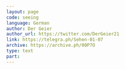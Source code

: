 ```yaml
---
layout: page
code: seeing
language: German
author: Der Geier
author_url: https://twitter.com/DerGeier21
link: https://telegra.ph/Sehen-01-07
archive: https://archive.ph/00P7O
type: text
part: 
---
```

